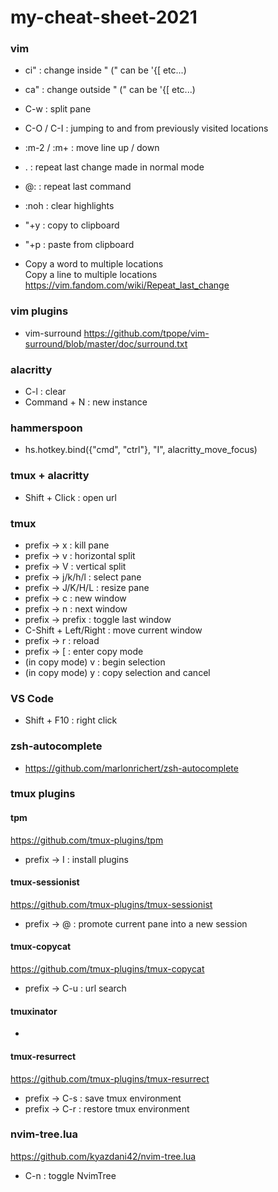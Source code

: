 # my-cheat-sheet-2021

### vim
- ci" : change inside " (" can be '{[ etc...)
- ca" : change outside " (" can be '{[ etc...)
- C-w : split pane
- C-O / C-I : jumping to and from previously visited locations
- :m-2 / :m+ : move line up / down
- . : repeat last change made in normal mode
- @: : repeat last command
- :noh : clear highlights
- "+y : copy to clipboard
- "+p : paste from clipboard

- Copy a word to multiple locations  
  Copy a line to multiple locations  
  https://vim.fandom.com/wiki/Repeat_last_change
  
### vim plugins
- vim-surround
https://github.com/tpope/vim-surround/blob/master/doc/surround.txt

### alacritty
- C-l : clear
- Command + N : new instance

### hammerspoon
- hs.hotkey.bind({"cmd", "ctrl"}, "I", alacritty_move_focus)

### tmux + alacritty
- Shift + Click : open url

### tmux
- prefix -> x : kill pane
- prefix -> v : horizontal split
- prefix -> V : vertical split
- prefix -> j/k/h/l : select pane
- prefix -> J/K/H/L : resize pane
- prefix -> c : new window
- prefix -> n : next window
- prefix -> prefix : toggle last window
- C-Shift + Left/Right : move current window
- prefix -> r : reload
- prefix -> [ : enter copy mode
- (in copy mode) v : begin selection
- (in copy mode) y : copy selection and cancel

### VS Code
- Shift + F10 : right click

### zsh-autocomplete
- https://github.com/marlonrichert/zsh-autocomplete

### tmux plugins

#### tpm
https://github.com/tmux-plugins/tpm  
- prefix -> I : install plugins


#### tmux-sessionist
https://github.com/tmux-plugins/tmux-sessionist  
- prefix -> @ : promote current pane into a new session

#### tmux-copycat
https://github.com/tmux-plugins/tmux-copycat  
- prefix -> C-u : url search

#### tmuxinator
-

#### tmux-resurrect
https://github.com/tmux-plugins/tmux-resurrect  
- prefix -> C-s : save tmux environment
- prefix -> C-r : restore tmux environment

### nvim-tree.lua
https://github.com/kyazdani42/nvim-tree.lua  
- C-n : toggle NvimTree
